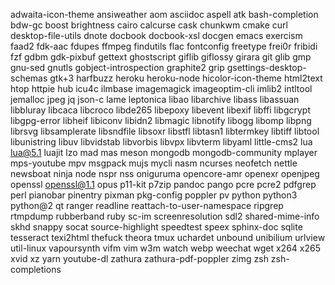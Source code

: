 adwaita-icon-theme
ansiweather
aom
asciidoc
aspell
atk
bash-completion
bdw-gc
boost
brightness
cairo
calcurse
cask
chunkwm
cmake
curl
desktop-file-utils
dnote
docbook
docbook-xsl
docgen
emacs
exercism
faad2
fdk-aac
fdupes
ffmpeg
findutils
flac
fontconfig
freetype
frei0r
fribidi
fzf
gdbm
gdk-pixbuf
gettext
ghostscript
giflib
giflossy
girara
git
glib
gmp
gnu-sed
gnutls
gobject-introspection
graphite2
grip
gsettings-desktop-schemas
gtk+3
harfbuzz
heroku
heroku-node
hicolor-icon-theme
html2text
htop
httpie
hub
icu4c
ilmbase
imagemagick
imageoptim-cli
imlib2
intltool
jemalloc
jpeg
jq
json-c
lame
leptonica
libao
libarchive
libass
libassuan
libbluray
libcaca
libcroco
libde265
libepoxy
libevent
libexif
libffi
libgcrypt
libgpg-error
libheif
libiconv
libidn2
libmagic
libnotify
libogg
libomp
libpng
librsvg
libsamplerate
libsndfile
libsoxr
libstfl
libtasn1
libtermkey
libtiff
libtool
libunistring
libuv
libvidstab
libvorbis
libvpx
libvterm
libyaml
little-cms2
lua
lua@5.1
luajit
lzo
mad
mas
meson
mongodb
mongodb-community
mplayer
mps-youtube
mpv
msgpack
mujs
mycli
nasm
ncurses
neofetch
nettle
newsboat
ninja
node
nspr
nss
oniguruma
opencore-amr
openexr
openjpeg
openssl
openssl@1.1
opus
p11-kit
p7zip
pandoc
pango
pcre
pcre2
pdfgrep
perl
pianobar
pinentry
pixman
pkg-config
poppler
pv
python
python3
python@2
qt
ranger
readline
reattach-to-user-namespace
ripgrep
rtmpdump
rubberband
ruby
sc-im
screenresolution
sdl2
shared-mime-info
skhd
snappy
socat
source-highlight
speedtest
speex
sphinx-doc
sqlite
tesseract
texi2html
thefuck
theora
tmux
uchardet
unbound
unibilium
urlview
util-linux
vapoursynth
vifm
vim
w3m
watch
webp
weechat
wget
x264
x265
xvid
xz
yarn
youtube-dl
zathura
zathura-pdf-poppler
zimg
zsh
zsh-completions
